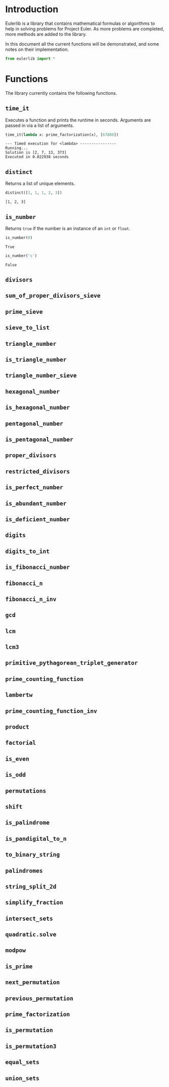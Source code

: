 # Introduction

Eulerlib is a library that contains mathematical formulas or algorithms to help in solving problems for Project Euler. As more problems are completed, more methods are added to the library.

In this document all the current functions will be demonstrated, and some notes on their implementation.


```python
from eulerlib import *
```

# Functions

The library currently contains the following functions.

## `time_it`

Executes a function and prints the runtime in seconds. Arguments are passed in via a list of arguments.


```python
time_it(lambda x: prime_factorization(x), [67886])
```

    --- Timed execution for <lambda> ----------------
    Running...
    Solution is [2, 7, 13, 373]
    Executed in 0.022938 seconds
    

## `distinct`

Returns a list of unique elements.


```python
distinct([1, 1, 1, 2, 3])
```




    [1, 2, 3]



## `is_number`

Returns `true` if the number is an instance of an `int` or `float`.


```python
is_number(8)
```




    True




```python
is_number('c')
```




    False






## `divisors`
## `sum_of_proper_divisors_sieve`
## `prime_sieve`
## `sieve_to_list`
## `triangle_number`
## `is_triangle_number`
## `triangle_number_sieve`
## `hexagonal_number`
## `is_hexagonal_number`
## `pentagonal_number`
## `is_pentagonal_number`
## `proper_divisors`
## `restricted_divisors`
## `is_perfect_number`
## `is_abundant_number`
## `is_deficient_number`
## `digits`
## `digits_to_int`
## `is_fibonacci_number`
## `fibonacci_n`
## `fibonacci_n_inv`
## `gcd`
## `lcm`
## `lcm3`
## `primitive_pythagorean_triplet_generator`
## `prime_counting_function`
## `lambertw`
## `prime_counting_function_inv`
## `product`
## `factorial`
## `is_even`
## `is_odd`
## `permutations`
## `shift`
## `is_palindrome`
## `is_pandigital_to_n`
## `to_binary_string`
## `palindromes`
## `string_split_2d`
## `simplify_fraction`
## `intersect_sets`
## `quadratic.solve`
## `modpow`
## `is_prime`
## `next_permutation`
## `previous_permutation`
## `prime_factorization`
## `is_permutation`
## `is_permutation3`
## `equal_sets`
## `union_sets`


```python

```
